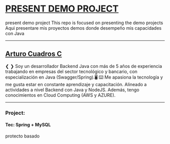 # [PRESENT DEMO PROJECT](https://github.com/arturocc365/present-demo-project/blob/main/README.md)
present demo project  This repo is focused on presenting the demo projects
Aqui presentare mis proyectos demos donde desempeño mis capacidades con Java
***
## [Arturo Cuadros C](https://www.linkedin.com/in/arturocuadros/)

❮ ❯ Soy un desarrollador Backend Java con más de 5 años de experiencia trabajando en empresas del sector tecnológico y bancario, con especialización en Java (Swagger/Spring).🖥
⌨️ Me apasiona la tecnología y me gusta estar en constante aprendizaje y capacitación.
Alineado a actividades a nivel Backend con Java y NodeJS. Además, tengo conocimientos en Cloud Computing (AWS y AZURE).
***
### Project:
#### Tec: Spring + MySQL

protecto basado

